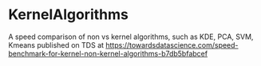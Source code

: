 # KernelAlgorithms
A speed comparison of non vs kernel algorithms, such as KDE, PCA, SVM, Kmeans
published on TDS at https://towardsdatascience.com/speed-benchmark-for-kernel-non-kernel-algorithms-b7db5bfabcef

